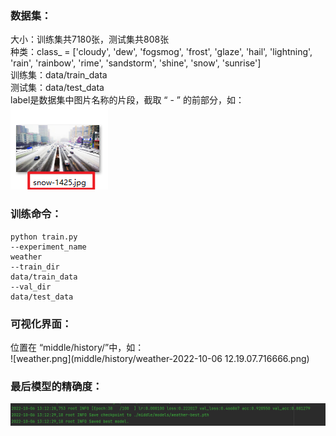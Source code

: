 ### 数据集：  
大小：训练集共7180张，测试集共808张  
种类：class_ = ['cloudy', 'dew', 'fogsmog', 'frost', 'glaze', 'hail', 'lightning', 'rain', 'rainbow', 'rime', 'sandstorm', 'shine', 'snow', 'sunrise']  
训练集：data/train_data  
测试集：data/test_data  
label是数据集中图片名称的片段，截取 “ - ” 的前部分，如：  
![img.png](middle/img.png)  
### 训练命令：
````
python train.py 
--experiment_name
weather
--train_dir
data/train_data
--val_dir
data/test_data
````
### 可视化界面：  
位置在 “middle/history/”中，如：  
![weather.png](middle/history/weather-2022-10-06 12.19.07.716666.png)  

### 最后模型的精确度：
![acc.png](middle/acc.png)
